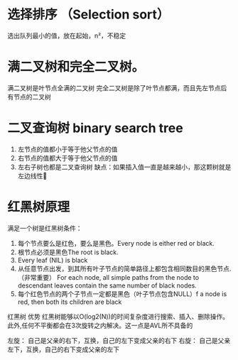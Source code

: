 # 选择排序 （Selection sort）
选出队列最小的值，放在起始，n²，不稳定



# 满二叉树和完全二叉树。
满二叉树是叶节点全满的二叉树
完全二叉树是除了叶节点都满，而且先左节点后有节点的二叉树

# 二叉查询树 binary search tree
1. 左节点的值都小于等于他父节点的值
2. 右节点的值都大于等于他父节点的值
3. 左右子树也都是二叉查询树
缺点：如果插入值一直是越来越小，那这颗树就是左边线性🌲


# 红黑树原理
满足一个树是红黑树条件：

1. 每个节点要么是红色，要么是黑色。Every node is either red or black.
2. 根节点必须是黑色The root is black.
3. Every leaf (NIL) is black
4. 从任意节点出发，到其所有叶子节点的简单路径上都包含相同数目的黑色节点.（非常重要）
For each node, all simple paths from the node to descendant leaves contain the same number of black nodes.
5. 每个红色节点的两个子节点一定都是黑色（叶子节点包含NULL）f a node is red, then both its children are black

红黑树 优势
红黑树能够以O(log2(N))的时间复杂度进行搜索、插入、删除操作。此外,任何不平衡都会在3次旋转之内解决。这一点是AVL所不具备的

左旋：
自己是父亲的右下，互换，自己的左下变成父亲的右下
右旋：
自己是父亲左下，互换，自己的右下变成父亲的左下
